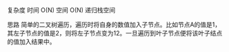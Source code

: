 复杂度
时间 O(N) 空间 O(N) 递归栈空间

思路
简单的二叉树遍历，遍历时将自身的数值加入子节点。比如节点A的值是1，其左子节点的值是2，则将左子节点变为12。一旦遍历到叶子节点便将该叶子结点的值加入结果中。

